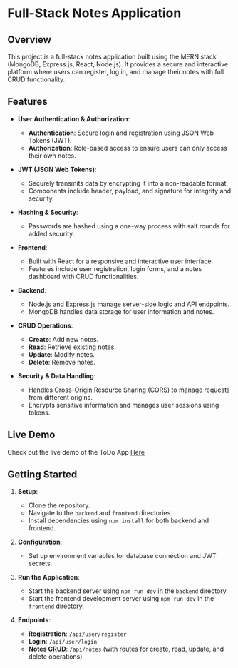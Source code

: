 # Full-Stack Notes Application

## Overview

This project is a full-stack notes application built using the MERN stack (MongoDB, Express.js, React, Node.js). It provides a secure and interactive platform where users can register, log in, and manage their notes with full CRUD functionality.

## Features

- **User Authentication & Authorization**:
  - **Authentication**: Secure login and registration using JSON Web Tokens (JWT).
  - **Authorization**: Role-based access to ensure users can only access their own notes.

- **JWT (JSON Web Tokens)**:
  - Securely transmits data by encrypting it into a non-readable format.
  - Components include header, payload, and signature for integrity and security.

- **Hashing & Security**:
  - Passwords are hashed using a one-way process with salt rounds for added security.

- **Frontend**:
  - Built with React for a responsive and interactive user interface.
  - Features include user registration, login forms, and a notes dashboard with CRUD functionalities.

- **Backend**:
  - Node.js and Express.js manage server-side logic and API endpoints.
  - MongoDB handles data storage for user information and notes.

- **CRUD Operations**:
  - **Create**: Add new notes.
  - **Read**: Retrieve existing notes.
  - **Update**: Modify notes.
  - **Delete**: Remove notes.

- **Security & Data Handling**:
  - Handles Cross-Origin Resource Sharing (CORS) to manage requests from different origins.
  - Encrypts sensitive information and manages user sessions using tokens.
 ## Live Demo
Check out the live demo of the ToDo App [Here](https://note-app-m5qa.vercel.app/login)

## Getting Started

1. **Setup**:
   - Clone the repository.
   - Navigate to the `backend` and `frontend` directories.
   - Install dependencies using `npm install` for both backend and frontend.

2. **Configuration**:
   - Set up environment variables for database connection and JWT secrets.

3. **Run the Application**:
   - Start the backend server using `npm run dev` in the `backend` directory.
   - Start the frontend development server using `npm run dev` in the `frontend` directory.

4. **Endpoints**:
   - **Registration**: `/api/user/register`
   - **Login**: `/api/user/login`
   - **Notes CRUD**: `/api/notes` (with routes for create, read, update, and delete operations)

